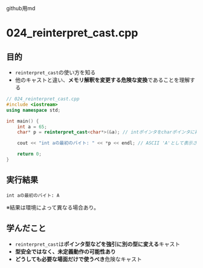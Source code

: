 github用md

# 024_reinterpret_cast.cpp

## 目的
- `reinterpret_cast`の使い方を知る
- 他のキャストと違い、**メモリ解釈を変更する危険な変換**であることを理解する

```cpp
// 024_reinterpret_cast.cpp
#include <iostream>
using namespace std;

int main() {
    int a = 65;
    char* p = reinterpret_cast<char*>(&a); // intポインタをcharポインタに再解釈

    cout << "int aの最初のバイト: " << *p << endl; // ASCII 'A'として表示されるかも

    return 0;
}
```

## 実行結果
```
int aの最初のバイト: A
```
※結果は環境によって異なる場合あり。

## 学んだこと
- `reinterpret_cast`は**ポインタ型などを強引に別の型に変える**キャスト
- **型安全ではなく、未定義動作の可能性あり**
- **どうしても必要な場面だけで使うべき**危険なキャスト

